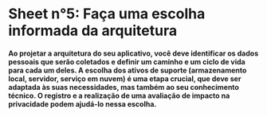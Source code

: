 # Sheet n°5: Faça uma escolha informada da arquitetura

#### Ao projetar a arquitetura do seu aplicativo, você deve identificar os dados pessoais que serão coletados e definir um caminho e um ciclo de vida para cada um deles. A escolha dos ativos de suporte (armazenamento local, servidor, serviço em nuvem) é uma etapa crucial, que deve ser adaptada às suas necessidades, mas também ao seu conhecimento técnico. O registro e a realização de uma avaliação de impacto na privacidade podem ajudá-lo nessa escolha.

